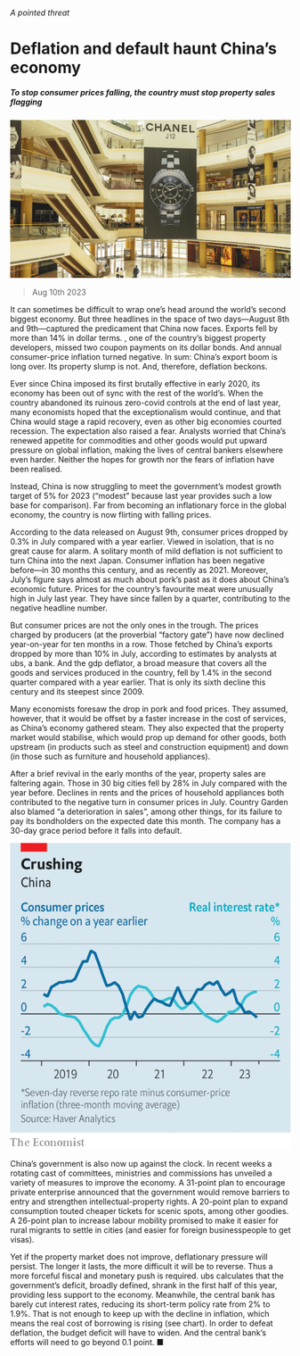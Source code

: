 ###### A pointed threat

# Deflation and default haunt China’s economy 

##### To stop consumer prices falling, the country must stop property sales flagging 

![image](images/20230812_FNP001.jpg) 

> Aug 10th 2023 

It can sometimes be difficult to wrap one’s head around the world’s second biggest economy. But three headlines in the space of two days—August 8th and 9th—captured the predicament that China now faces. Exports fell by more than 14% in dollar terms. , one of the country’s biggest property developers, missed two coupon payments on its dollar bonds. And annual consumer-price inflation turned negative. In sum: China’s export boom is long over. Its property slump is not. And, therefore, deflation beckons.

Ever since China imposed its first brutally effective  in early 2020, its economy has been out of sync with the rest of the world’s. When the country abandoned its ruinous zero-covid controls at the end of last year, many economists hoped that the exceptionalism would continue, and that China would stage a rapid recovery, even as other big economies courted recession. The expectation also raised a fear. Analysts worried that China’s renewed appetite for commodities and other goods would put upward pressure on global inflation, making the lives of central bankers elsewhere even harder. Neither the hopes for growth nor the fears of inflation have been realised.

Instead, China is now struggling to meet the government’s modest growth target of 5% for 2023 (“modest” because last year provides such a low base for comparison). Far from becoming an inflationary force in the global economy, the country is now flirting with falling prices. 

According to the data released on August 9th, consumer prices dropped by 0.3% in July compared with a year earlier. Viewed in isolation, that is no great cause for alarm. A solitary month of mild deflation is not sufficient to turn China into the next Japan. Consumer inflation has been negative before—in 30 months this century, and as recently as 2021. Moreover, July’s figure says almost as much about pork’s past as it does about China’s economic future. Prices for the country’s favourite meat were unusually high in July last year. They have since fallen by a quarter, contributing to the negative headline number. 

But consumer prices are not the only ones in the trough. The prices charged by producers (at the proverbial “factory gate”) have now declined year-on-year for ten months in a row. Those fetched by China’s exports dropped by more than 10% in July, according to estimates by analysts at ubs, a bank. And the gdp deflator, a broad measure that covers all the goods and services produced in the country, fell by 1.4% in the second quarter compared with a year earlier. That is only its sixth decline this century and its steepest since 2009. 

Many economists foresaw the drop in pork and food prices. They assumed, however, that it would be offset by a faster increase in the cost of services, as China’s economy gathered steam. They also expected that the property market would stabilise, which would prop up demand for other goods, both upstream (in products such as steel and construction equipment) and down (in those such as furniture and household appliances).

After a brief revival in the early months of the year, property sales are faltering again. Those in 30 big cities fell by 28% in July compared with the year before. Declines in rents and the prices of household appliances both contributed to the negative turn in consumer prices in July. Country Garden also blamed “a deterioration in sales”, among other things, for its failure to pay its bondholders on the expected date this month. The company has a 30-day grace period before it falls into default.

![image](images/20230812_FNC119.png) 


China’s government is also now up against the clock. In recent weeks a rotating cast of committees, ministries and commissions has unveiled a variety of measures to improve the economy. A 31-point plan to encourage private enterprise announced that the government would remove barriers to entry and strengthen intellectual-property rights. A 20-point plan to expand consumption touted cheaper tickets for scenic spots, among other goodies. A 26-point plan to increase labour mobility promised to make it easier for rural migrants to settle in cities (and easier for foreign businesspeople to get visas).

Yet if the property market does not improve, deflationary pressure will persist. The longer it lasts, the more difficult it will be to reverse. Thus a more forceful fiscal and monetary push is required. ubs calculates that the government’s deficit, broadly defined, shrank in the first half of this year, providing less support to the economy. Meanwhile, the central bank has barely cut interest rates, reducing its short-term policy rate from 2% to 1.9%. That is not enough to keep up with the decline in inflation, which means the real cost of borrowing is rising (see chart). In order to defeat deflation, the budget deficit will have to widen. And the central bank’s efforts will need to go beyond 0.1 point. ■


